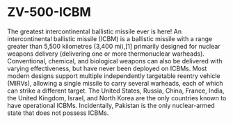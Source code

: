 # ZV-500-ICBM
The greatest intercontinental ballistic missile ever is here!
An intercontinental ballistic missile (ICBM) is a ballistic missile with a range greater than 5,500 kilometres (3,400 mi),[1] primarily designed for nuclear weapons delivery (delivering one or more thermonuclear warheads). Conventional, chemical, and biological weapons can also be delivered with varying effectiveness, but have never been deployed on ICBMs. Most modern designs support multiple independently targetable reentry vehicle (MIRVs), allowing a single missile to carry several warheads, each of which can strike a different target. The United States, Russia, China, France, India, the United Kingdom, Israel, and North Korea are the only countries known to have operational ICBMs. Incidentally, Pakistan is the only nuclear-armed state that does not possess ICBMs.
